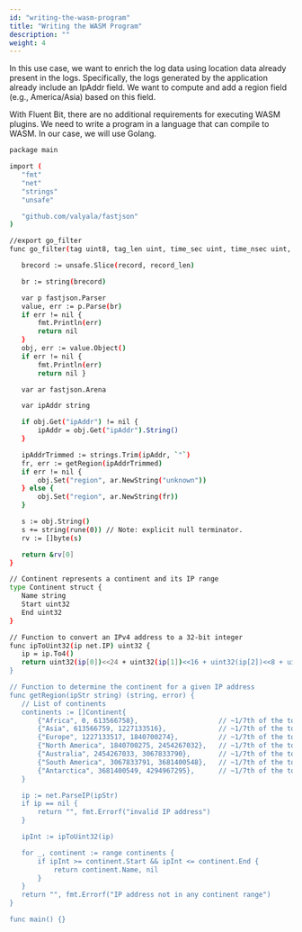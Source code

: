 ```yaml
---
id: "writing-the-wasm-program"
title: "Writing the WASM Program"
description: ""
weight: 4
---
```


In this use case, we want to enrich the log data using location data already present in the logs. Specifically, the logs generated by the application already include an IpAddr field. We want to compute and add a region field (e.g., America/Asia) based on this field.

With Fluent Bit, there are no additional requirements for executing WASM plugins. We need to write a program in a language that can compile to WASM. In our case, we will use Golang.

```bash
package main

import (
   "fmt"
   "net"
   "strings"
   "unsafe"

   "github.com/valyala/fastjson"
)

//export go_filter
func go_filter(tag uint8, tag_len uint, time_sec uint, time_nsec uint, record uint8, record_len uint) *uint8 {

   brecord := unsafe.Slice(record, record_len)

   br := string(brecord)

   var p fastjson.Parser
   value, err := p.Parse(br)
   if err != nil {
       fmt.Println(err)
       return nil
   }
   obj, err := value.Object()
   if err != nil {
       fmt.Println(err)
       return nil }

   var ar fastjson.Arena

   var ipAddr string

   if obj.Get("ipAddr") != nil {
       ipAddr = obj.Get("ipAddr").String()
   }

   ipAddrTrimmed := strings.Trim(ipAddr, `"`)
   fr, err := getRegion(ipAddrTrimmed)
   if err != nil {
       obj.Set("region", ar.NewString("unknown"))
   } else {
       obj.Set("region", ar.NewString(fr))
   }

   s := obj.String()
   s += string(rune(0)) // Note: explicit null terminator.
   rv := []byte(s)

   return &rv[0]
}

// Continent represents a continent and its IP range
type Continent struct {
   Name string
   Start uint32
   End uint32
}

// Function to convert an IPv4 address to a 32-bit integer
func ipToUint32(ip net.IP) uint32 {
   ip = ip.To4()
   return uint32(ip[0])<<24 + uint32(ip[1])<<16 + uint32(ip[2])<<8 + uint32(ip[3])
}

// Function to determine the continent for a given IP address
func getRegion(ipStr string) (string, error) {
   // List of continents
   continents := []Continent{
       {"Africa", 0, 613566758},                    // ~1/7th of the total range
       {"Asia", 613566759, 1227133516},             // ~1/7th of the total range
       {"Europe", 1227133517, 1840700274},          // ~1/7th of the total range
       {"North America", 1840700275, 2454267032},   // ~1/7th of the total range
       {"Australia", 2454267033, 3067833790},       // ~1/7th of the total range
       {"South America", 3067833791, 3681400548},   // ~1/7th of the total range
       {"Antarctica", 3681400549, 4294967295},      // ~1/7th of the total range
   }

   ip := net.ParseIP(ipStr)
   if ip == nil {
       return "", fmt.Errorf("invalid IP address")
   }

   ipInt := ipToUint32(ip)

   for _, continent := range continents {
       if ipInt >= continent.Start && ipInt <= continent.End {
           return continent.Name, nil
       }
   }
   return "", fmt.Errorf("IP address not in any continent range")
}

func main() {}

```
